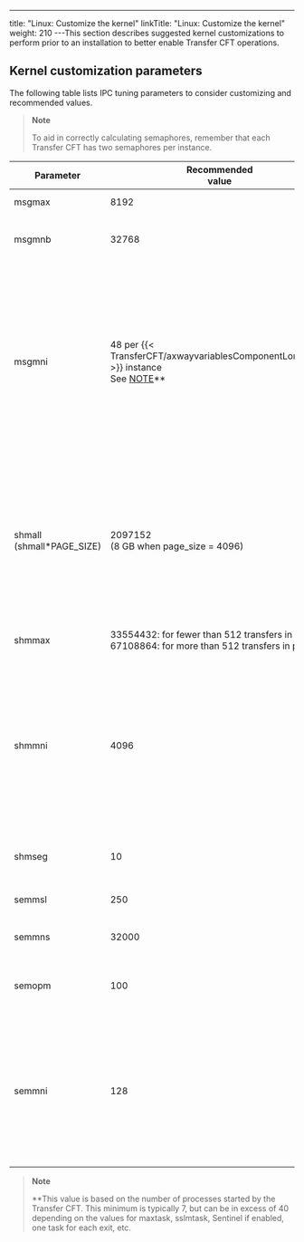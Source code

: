 ---
title: "Linux: Customize the kernel"
linkTitle: "Linux: Customize the kernel"
weight: 210
---This section describes suggested kernel customizations to perform prior to an installation to better enable Transfer CFT operations.

## Kernel customization parameters

The following table lists IPC tuning parameters to consider customizing and recommended values.

> **Note**
>
> To aid in correctly calculating semaphores, remember that each Transfer CFT has two semaphores per instance.


| Parameter  | Recommended<br/> value | Description  |
| --- | --- | --- |
| msgmax  | 8192  | Maximum size of a message in bytes.  |
| msgmnb  | 32768  | Maximum size in bytes on a single IPC message queue.  |
| msgmni  | 48 per {{< TransferCFT/axwayvariablesComponentLongName  >}} instance<br/> See [NOTE](#note_linux)** | Maximum number of IPC message queue resources allowed.<br/> You require as many message queues as processes per Transfer CFT instance (when using multiple instances, multiply the number of instances by the number of Transfer CFT processes). |
| shmall<br/> (shmall*PAGE_SIZE) | 2097152<br/> (8 GB when page_size = 4096) | The total amount of shared memory available on the system is 2097152*4096 bytes (shmall*PAGE_SIZE) which is 8 GB.<br/> This number may be affected by the use of a very large number of Transfer CFT instances. |
| shmmax  | 33554432: for fewer than 512 transfers in parallel<br/> 67108864: for more than 512 transfers in parallel | Maximum size in bytes for a shared memory segment.  |
| shmmni  | 4096  | Number of shared memory segment identifiers in the system.<br/> For each Transfer CFT instance you need 2 shared memory segments, so when using multiple instances or multi-node, multiply the number of instances by 2. |
| shmseg  | 10  | Maximum number of shared memory segments per process.  |
| semmsl  | 250  | Maximum number of IPC semaphores per set.  |
| semmns  | 32000  | Number of IPC system-wide semaphores.  |
| semopm  | 100  | Maximum number of semaphore operations that can be performed per semop(2).  |
| semmni  | 128  | Maximum number of IPC system-wide semaphore sets.<br/> For each Transfer CFT instance you need 2 semaphore sets, so when using multiple instances or multi-node, multiply the number of instances by 2. |


> **Note**
>
> \*\*This value is based on the number of processes started by the Transfer CFT. This minimum is typically 7, but can be in excess of 40 depending on the values for maxtask, sslmtask, Sentinel if enabled, one task for each exit, etc.
